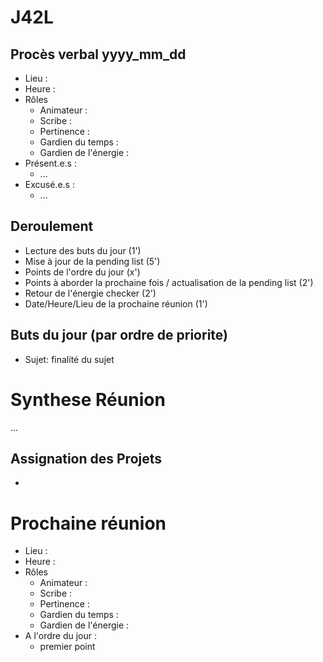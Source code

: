 # J42L

## Procès verbal yyyy_mm_dd
- Lieu : 
- Heure : 
- Rôles
	- Animateur : 
	- Scribe : 
	- Pertinence : 
	- Gardien du temps : 
	- Gardien de l'énergie : 
- Présent.e.s :
	- ... 
- Excusé.e.s : 
	- ... 

## Deroulement
- Lecture des buts du jour (1')
- Mise à jour de la pending list (5')
- Points de l'ordre du jour (x')
- Points à aborder la prochaine fois / actualisation de la pending list (2')
- Retour de l'énergie checker (2')
- Date/Heure/Lieu de la prochaine réunion (1')

## Buts du jour (par ordre de priorite)
- Sujet: finalité du sujet

# Synthese Réunion
...

## Assignation des Projets
- 

# Prochaine réunion
- Lieu : 
- Heure : 
- Rôles
	- Animateur : 
	- Scribe : 
	- Pertinence : 
	- Gardien du temps : 
	- Gardien de l'énergie :
- A l'ordre du jour :
	- premier point	



